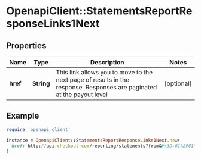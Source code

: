 # OpenapiClient::StatementsReportResponseLinks1Next

## Properties

| Name | Type | Description | Notes |
| ---- | ---- | ----------- | ----- |
| **href** | **String** | This link allows you to move to the next page of results in the response. Responses are paginated at the payout level | [optional] |

## Example

```ruby
require 'openapi_client'

instance = OpenapiClient::StatementsReportResponseLinks1Next.new(
  href: http://api.checkout.com/reporting/statements?from&#x3D;01%2F01%2F2019%2000%3A00%3A00&amp;to&#x3D;01%2F11%2F2019%2000%3A00%3A00&amp;limit&#x3D;1&amp;skip&#x3D;1
)
```

